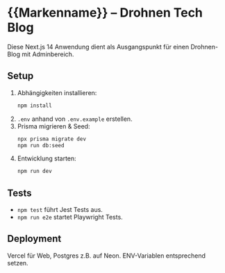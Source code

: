 # {{Markenname}} – Drohnen Tech Blog

Diese Next.js 14 Anwendung dient als Ausgangspunkt für einen Drohnen-Blog mit Adminbereich.

## Setup

1. Abhängigkeiten installieren:
   ```bash
   npm install
   ```
2. `.env` anhand von `.env.example` erstellen.
3. Prisma migrieren & Seed:
   ```bash
   npx prisma migrate dev
   npm run db:seed
   ```
4. Entwicklung starten:
   ```bash
   npm run dev
   ```

## Tests

- `npm test` führt Jest Tests aus.
- `npm run e2e` startet Playwright Tests.

## Deployment

Vercel für Web, Postgres z.B. auf Neon. ENV-Variablen entsprechend setzen.

